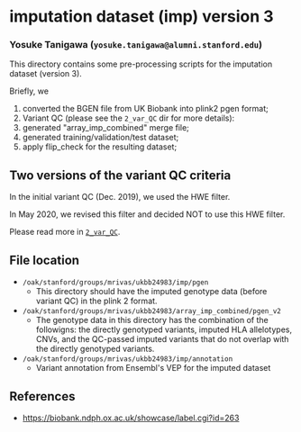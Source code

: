 # imputation dataset (imp) version 3

### Yosuke Tanigawa (`yosuke.tanigawa@alumni.stanford.edu`)

This directory contains some pre-processing scripts for the imputation dataset (version 3).

Briefly, we
1. converted the BGEN file from UK Biobank into plink2 pgen format;
2. Variant QC (please see the `2_var_QC` dir for more details):
3. generated "array_imp_combined" merge file;
4. generated training/validation/test dataset;
5. apply flip_check for the resulting dataset;

## Two versions of the variant QC criteria

In the initial variant QC (Dec. 2019), we used the HWE filter.

In May 2020, we revised this filter and decided NOT to use this HWE filter.

Please read more in [`2_var_QC`](2_var_QC).

## File location

- `/oak/stanford/groups/mrivas/ukbb24983/imp/pgen`
  - This directory should have the imputed genotype data (before variant QC) in the plink 2 format.
- `/oak/stanford/groups/mrivas/ukbb24983/array_imp_combined/pgen_v2`
  - The genotype data in this directory has the combination of the followigns: the directly genotyped variants, imputed HLA allelotypes, CNVs, and the QC-passed imputed variants that do not overlap with the directly genotyped variants.
- `/oak/stanford/groups/mrivas/ukbb24983/imp/annotation`
  - Variant annotation from Ensembl's VEP for the imputed dataset

## References

- https://biobank.ndph.ox.ac.uk/showcase/label.cgi?id=263
